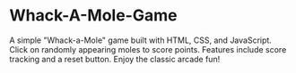 # Whack-A-Mole-Game
A simple "Whack-a-Mole" game built with HTML, CSS, and JavaScript. Click on randomly appearing moles to score points. Features include score tracking and a reset button. Enjoy the classic arcade fun!
